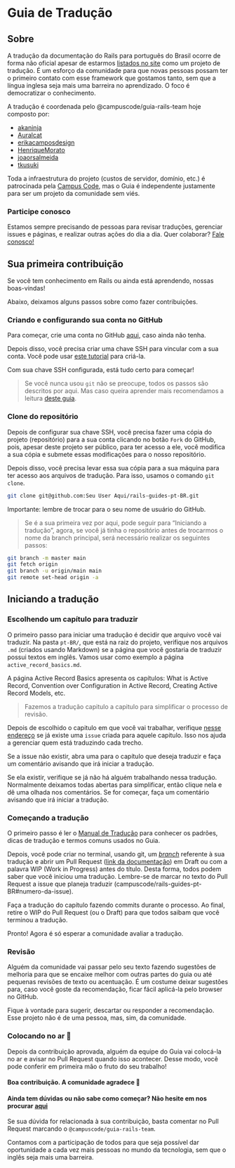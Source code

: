 # Guia de Tradução

## Sobre

A tradução da documentação do Rails para português do Brasil ocorre de forma não oficial apesar de estarmos [listados no site](https://guides.rubyonrails.org/contributing_to_ruby_on_rails.html#translating-rails-guides) como um projeto de tradução. É um esforço da comunidade para que novas pessoas possam ter o primeiro contato com esse framework que gostamos tanto, sem que a língua inglesa seja mais uma barreira no aprendizado. O foco é democratizar o conhecimento.

A tradução é coordenada pelo @campuscode/guia-rails-team hoje composto por:

- [akaninja](https://github.com/akaninja)
- [Auralcat](https://github.com/Auralcat)
- [erikacamposdesign](https://github.com/erikacamposdesign)
- [HenriqueMorato](https://github.com/HenriqueMorato)
- [joaorsalmeida](https://github.com/joaorsalmeida)
- [tkusuki](https://github.com/tkusuki)

Toda a infraestrutura do projeto (custos de servidor, domínio, etc.) é patrocinada pela [Campus Code](https://www.campuscode.com.br/), mas o Guia é independente justamente para ser um projeto da comunidade sem viés.

### Participe conosco

Estamos sempre precisando de pessoas para revisar traduções, gerenciar issues e páginas, e realizar outras ações do dia a dia. Quer colaborar? [Fale conosco!](https://github.com/campuscode/rails-guides-pt-BR/discussions)

## Sua primeira contribuição

Se você tem conhecimento em Rails ou ainda está aprendendo, nossas boas-vindas!

Abaixo, deixamos alguns passos sobre como fazer contribuições.

### Criando e configurando sua conta no GitHub

Para começar, crie uma conta no GitHub [aqui](https://github.com/signup), caso ainda não tenha.

Depois disso, você precisa criar uma chave SSH para vincular com a sua conta. Você pode usar [este tutorial](https://docs.github.com/pt/github/authenticating-to-github/connecting-to-github-with-ssh/generating-a-new-ssh-key-and-adding-it-to-the-ssh-agent) para criá-la.

Com sua chave SSH configurada, está tudo certo para começar!

> Se você nunca usou `git` não se preocupe, todos os passos são descritos por aqui. Mas caso queira aprender mais recomendamos a leitura [deste guia](https://git-scm.com/book/pt-br/v2).

### Clone do repositório

Depois de configurar sua chave SSH, você precisa fazer uma cópia do projeto (repositório) para a sua conta clicando no botão `Fork` do GitHub, pois, apesar deste projeto ser público, para ter acesso a ele, você modifica a sua cópia e submete essas modificações para o nosso repositório.

Depois disso, você precisa levar essa sua cópia para a sua máquina para ter acesso aos arquivos de tradução. Para isso, usamos o comando `git clone`.

```bash
git clone git@github.com:Seu User Aqui/rails-guides-pt-BR.git
```
Importante: lembre de trocar para o seu nome de usuário do GitHub.

> Se é a sua primeira vez por aqui, pode seguir para “Iniciando a tradução”, agora, se você já tinha o repositório antes de trocarmos o nome da branch principal, será necessário realizar os seguintes passos:

```bash
git branch -m master main
git fetch origin
git branch -u origin/main main
git remote set-head origin -a
```

## Iniciando a tradução

### Escolhendo um capítulo para traduzir

O primeiro passo para iniciar uma tradução é decidir que arquivo você vai traduzir. Na pasta `pt-BR/`, que está na raiz do projeto, verifique nos arquivos `.md` (criados usando Markdown) se a página que você gostaria de traduzir possui textos em inglês. Vamos usar como exemplo a página `active_record_basics.md`.

A página Active Record Basics apresenta os capítulos: What is Active Record, Convention over Configuration in Active Record, Creating Active Record Models, etc.

> Fazemos a tradução capitulo a capitulo para simplificar o processo de revisão.

Depois de escolhido o capitulo em que você vai trabalhar, verifique [nesse endereço](https://github.com/campuscode/rails-guides-pt-BR/issues) se já existe uma `issue` criada para aquele capitulo. Isso nos ajuda a gerenciar quem está traduzindo cada trecho. 

Se a issue não existir, abra uma para o capítulo que deseja traduzir e faça um comentário avisando que irá iniciar a tradução.

Se ela existir, verifique se já não há alguém trabalhando nessa tradução. Normalmente deixamos todas abertas para simplificar, então clique nela e dê uma olhada nos comentários. Se for começar, faça um comentário avisando que irá iniciar a tradução.

### Começando a tradução

O primeiro passo é ler o [Manual de Tradução](https://github.com/campuscode/rails-guides-pt-BR/blob/main/TRANSLATION_MANUAL.md) para conhecer os padrões, dicas de tradução e termos comuns usados no Guia.

Depois, você pode criar no terminal, usando git, um [*branch*](https://git-scm.com/book/pt-br/v2/Branches-no-Git-Branches-em-poucas-palavras) referente à sua tradução e abrir um Pull Request ([link da documentação](https://docs.github.com/pt/github/collaborating-with-pull-requests/proposing-changes-to-your-work-with-pull-requests/creating-a-pull-request)) em Draft ou com a palavra WIP (Work in Progress) antes do título. Desta forma, todos podem saber que você iniciou uma tradução. Lembre-se de marcar no texto do Pull Request a issue que planeja traduzir (campuscode/rails-guides-pt-BR#numero-da-issue).

Faça a tradução do capítulo fazendo commits durante o processo. Ao final, retire o WIP do Pull Request (ou o Draft) para que todos saibam que você terminou a tradução.

Pronto! Agora é só esperar a comunidade avaliar a tradução.

### Revisão

Alguém da comunidade vai passar pelo seu texto fazendo sugestões de melhoria para que se encaixe melhor com outras partes do guia ou até pequenas revisões de texto ou acentuação. É um costume deixar sugestões para, caso você goste da recomendação, ficar fácil aplicá-la pelo browser no GitHub.

Fique à vontade para sugerir, descartar ou responder a recomendação. Esse projeto não é de uma pessoa, mas, sim, da comunidade.

### Colocando no ar :rocket:

Depois da contribuição aprovada, alguém da equipe do Guia vai colocá-la no ar e avisar no Pull Request quando isso acontecer. Desse modo, você pode conferir em primeira mão o fruto do seu trabalho!

#### Boa contribuição. A comunidade agradece :clap:

#### Ainda tem dúvidas ou não sabe como começar? Não hesite em nos procurar [aqui](https://github.com/campuscode/rails-guides-pt-BR/discussions)

Se sua dúvida for relacionada à sua contribuição, basta comentar no Pull Request marcando o `@campuscode/guia-rails-team`.

Contamos com a participação de todos para que seja possível dar oportunidade a cada vez mais pessoas no mundo da tecnologia, sem que o inglês seja mais uma barreira.
